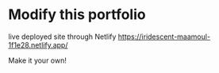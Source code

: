 # Modify this portfolio
live deployed site through Netlify
https://iridescent-maamoul-1f1e28.netlify.app/

Make it your own! 
